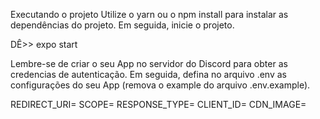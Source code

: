 Executando o projeto
Utilize o yarn ou o npm install para instalar as dependências do projeto. Em seguida, inicie o projeto.

DÊ>> expo start


Lembre-se de criar o seu App no servidor do Discord para obter as credencias de autenticação. Em seguida, defina no arquivo .env as configurações do seu App (remova o example do arquivo .env.example).


REDIRECT_URI=
SCOPE=
RESPONSE_TYPE=
CLIENT_ID=
CDN_IMAGE=
